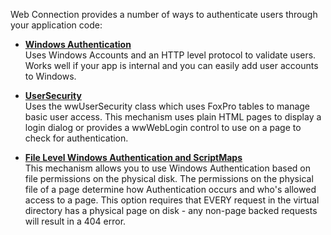 ﻿Web Connection provides a number of ways to authenticate users through your application code:

* **[Windows Authentication](vfps://Topic/_S8W0RUIBB)**  
Uses Windows Accounts and an HTTP level protocol to validate users. Works well if your app is internal and you can easily add user accounts to Windows. 

* **[UserSecurity](vfps://Topic/_1P200A3D3)**  
Uses the wwUserSecurity class which uses FoxPro tables to manage basic user access. This mechanism uses plain HTML pages to display a login dialog or provides a wwWebLogin control to use on a page to check for authentication.

* **[File Level Windows Authentication and ScriptMaps](vfps://Topic/_1C1117DLT)**  
This mechanism allows you to use Windows Authentication based on file permissions on the physical disk. The permissions on the physical file of a page determine how Authentication occurs and who's allowed access to a page. This option requires that EVERY request in the virtual directory has a physical page on disk - any non-page backed requests will result in a 404 error.